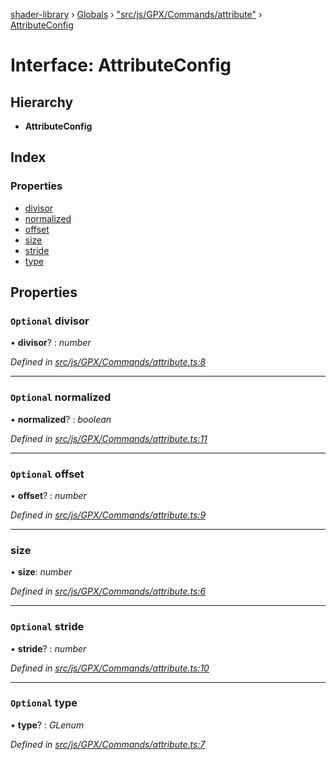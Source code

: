 [shader-library](../README.md) › [Globals](../globals.md) › ["src/js/GPX/Commands/attribute"](../modules/_src_js_gpx_commands_attribute_.md) › [AttributeConfig](_src_js_gpx_commands_attribute_.attributeconfig.md)

# Interface: AttributeConfig

## Hierarchy

* **AttributeConfig**

## Index

### Properties

* [divisor](_src_js_gpx_commands_attribute_.attributeconfig.md#optional-divisor)
* [normalized](_src_js_gpx_commands_attribute_.attributeconfig.md#optional-normalized)
* [offset](_src_js_gpx_commands_attribute_.attributeconfig.md#optional-offset)
* [size](_src_js_gpx_commands_attribute_.attributeconfig.md#size)
* [stride](_src_js_gpx_commands_attribute_.attributeconfig.md#optional-stride)
* [type](_src_js_gpx_commands_attribute_.attributeconfig.md#optional-type)

## Properties

### `Optional` divisor

• **divisor**? : *number*

*Defined in [src/js/GPX/Commands/attribute.ts:8](https://github.com/devjeetr/shader-lib-2/blob/ba2fd65/src/js/GPX/Commands/attribute.ts#L8)*

___

### `Optional` normalized

• **normalized**? : *boolean*

*Defined in [src/js/GPX/Commands/attribute.ts:11](https://github.com/devjeetr/shader-lib-2/blob/ba2fd65/src/js/GPX/Commands/attribute.ts#L11)*

___

### `Optional` offset

• **offset**? : *number*

*Defined in [src/js/GPX/Commands/attribute.ts:9](https://github.com/devjeetr/shader-lib-2/blob/ba2fd65/src/js/GPX/Commands/attribute.ts#L9)*

___

###  size

• **size**: *number*

*Defined in [src/js/GPX/Commands/attribute.ts:6](https://github.com/devjeetr/shader-lib-2/blob/ba2fd65/src/js/GPX/Commands/attribute.ts#L6)*

___

### `Optional` stride

• **stride**? : *number*

*Defined in [src/js/GPX/Commands/attribute.ts:10](https://github.com/devjeetr/shader-lib-2/blob/ba2fd65/src/js/GPX/Commands/attribute.ts#L10)*

___

### `Optional` type

• **type**? : *GLenum*

*Defined in [src/js/GPX/Commands/attribute.ts:7](https://github.com/devjeetr/shader-lib-2/blob/ba2fd65/src/js/GPX/Commands/attribute.ts#L7)*

